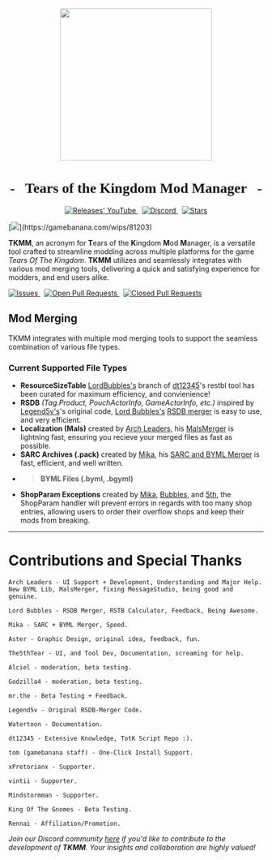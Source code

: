 <div align="center">
  <img src="https://github.com/TKMM-Team/.github/blob/main/resources/Icon-Transparent-1024.png" width="300vh">
  <h1 style="font-family: Fira Sans">- &nbsp; Tears of the Kingdom Mod Manager &nbsp; -</h1>
</div>

<p align="center" style="text-align: center;">
  <a href="https://github.com/TKMM-Team/Tkmm/releases">
    <img src="https://img.shields.io/github/v/tag/TKMM-Team/Tkmm?style=for-the-badge&logoColor=C71B42&color=C71B42&labelColor=2A2C33&logo=github&label=Version" alt="Releases' YouTube"/>
  </a> &nbsp;
  <a href="https://discord.com/invite/w7qGa5RyMc">
    <img src="https://img.shields.io/discord/1179611100183011429?style=for-the-badge&logoColor=3b83c8&color=3b83c8&labelColor=2A2C33&logo=discord&label=discord" alt="Discord"/>
  </a> &nbsp;
  <a href="https://github.com/TKMM-Team/Tkmm">
    <img src="https://img.shields.io/github/stars/TKMM-Team/Tkmm?style=for-the-badge&logoColor=FFCB41&color=FFCB41&labelColor=2A2C33&logo=github" alt="Stars"/>
  </a>
</p>

[![]("https://gamebanana.com/wips/embeddables/81203?type=medium")](https://gamebanana.com/wips/81203)

**TKMM**, an acronym for **T**ears of the **K**ingdom **M**od **M**anager, is a versatile tool crafted to streamline modding across multiple platforms for the game *Tears Of The Kingdom*. **TKMM** utilizes and seamlessly integrates with various mod merging tools, delivering a quick and satisfying experience for modders, and end users alike.

<p>
  <a href="https://github.com/TKMM-Team/Tkmm/issues">
    <img src="https://img.shields.io/github/issues/TKMM-Team/Tkmm?logoColor=red&color=red&logo=github&style=flat&labelColor=2A2C33" alt="Issues"/>
  </a> &nbsp;
  <a href="https://github.com/TKMM-Team/Tkmm/pulls">
    <img src="https://img.shields.io/github/issues-pr/TKMM-Team/Tkmm?style=flat&labelColor=2A2C33&logoColor=blue&color=blue&logo=github" alt="Open Pull Requests"/>
  </a> &nbsp;
  <a href="https://github.com/TKMM-Team/Tkmm/pulls">
    <img src="https://img.shields.io/github/issues-pr-closed/TKMM-Team/Tkmm?style=flat&labelColor=2A2C33&logoColor=5751FF&color=5751FF&logo=github" alt="Closed Pull Requests"/>
  </a>
</p>

## Mod Merging

TKMM integrates with multiple mod merging tools to support the seamless combination of various file types.

### Current Supported File Types

* **ResourceSizeTable** [LordBubbles's](https://github.com/MasterBubbles) branch of [dt12345]()'s restbl tool has been curated for maximum efficiency, and convienience!
* **RSDB** *(Tag.Product, PouchActorInfo, GameActorInfo, etc.)* inspired by [Legend5v's](https://gamebanana.com/members/2731522)'s original code, [Lord Bubbles's](https://github.com/MasterBubbles) [RSDB merger](https://github.com/MasterBubbles/rsdb-merge) is easy to use, and very efficient.
* **Localization (Mals)** created by [Arch Leaders](https://github.com/ArchLeaders), his [MalsMerger](https://github.com/ArchLeaders/MalsMerger) is lightning fast, ensuring you recieve your merged files as fast as possible.
* **SARC Archives (.pack)** created by [Mika](https://github.com/okmika), his [SARC and BYML Merger](https://github.com/okmika/TKMM-SARC) is fast, efficient, and well written.
* > **BYML Files (.byml, .bgyml)**  
* **ShopParam Exceptions** created by [Mika](https://github.com/okmika), [Bubbles](https://github.com/MasterBubbles), and [5th](https://github.com/The5thTear), the ShopParam handler will prevent errors in regards with too many shop entries, allowing users to order their overflow shops and keep their mods from breaking.

---

# Contributions and Special Thanks

```
Arch Leaders - UI Support + Development, Understanding and Major Help. New BYML Lib, MalsMerger, fixing MessageStudio, being good and genuine.  

Lord Bubbles - RSDB Merger, RSTB Calculator, Feedback, Being Awesome.

Mika - SARC + BYML Merger, Speed.

Aster - Graphic Design, original idea, feedback, fun.

The5thTear - UI, and Tool Dev, Documentation, screaming for help.

Alciel - moderation, beta testing.

Godzilla4 - moderation, beta testing.

mr.the - Beta Testing + Feedback.

Legend5v - Original RSDB-Merger Code.

Watertoon - Documentation.

dt12345 - Extensive Knowledge, TotK Script Repo :).

tom (gamebanana staff) - One-Click Install Support.

xPretorianx - Supporter.

vintii - Supporter.

Mindstormman - Supporter.

King Of The Gnomes - Beta Testing.

Rennai - Affiliation/Promotion.
```

<!--
TODO: Add MIT license?
e.g. https://github.com/ArchLeaders/MalsMerger/blob/master/License.md
-->

<!--[![License](https://img.shields.io/badge/License-MIT-blue.svg)](License.md)-->

*Join our Discord community [here](https://discord.com/invite/w7qGa5RyMc) if you'd like to contribute to the development of **TKMM**. Your insights and collaboration are highly valued!*
